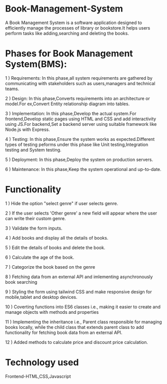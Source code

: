 # Book-Management-System
A Book Management System is a software application designed to efficiently manage the processes of library or bookstore.It helps users perform tasks like adding,searching and deleting the books.

# Phases for Book Management System(BMS):
1 ) Requirements: In this phase,all system requirements are gathered by communicating with stakeholders such as users,managers and technical teams.

2 ) Design: In this phase,Converts requirements into an architecture or model.For ex,Convert Entity relationship diagram into tables.

3 ) Implementation: In this phase,Develop the actual system.For frontend,Develop static pages using HTML and CSS and add interactivity using JS.For backend,Set a backend server using suitable framework like Node.js with Express.

4 ) Testing: In this phase,Ensure the system works as expected.Different types of testing peforms under this phase like Unit testing,Integration testing and System testing.

5 ) Deployment: In this phase,Deploy the system on production servers.

6 ) Maintenance: In this phase,Keep the system operational and up-to-date.

# Functionality
1 ) Hide the option "select genre" if user selects genre.

2 ) If the user selects 'Other genre' a new field will appear where the user can write their custom genre.

3 ) Validate the form inputs.

4 ) Add books and display all the details of books.

5 ) Edit the details of books and delete the book.
 
6 ) Calculate the age of the book.

7 ) Categorize the book based on the genre

8 ) Fetching data from an external API and imlementing asynchronously book searching

9 ) Styling the form using tailwind CSS and make responsive design for mobile,tablet and desktop devices.

10 ) Coverting functions into ES6 classes i.e., making it easier to create and manage objects with methods and properties

11 ) Implementing the inheritance i.e., Parent class responsible for managing books locally, while the child class that extends parent class to add functionality for fetching book data from an external API.

12 ) Added methods to calculate price and discount price calculation.

# Technology used
Frontend-HTML,CSS,Javascript